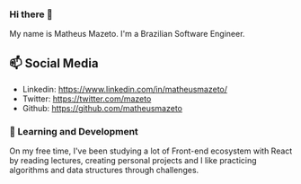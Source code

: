 ### Hi there 👋

My name is Matheus Mazeto. I'm a Brazilian Software Engineer.

## 📫 Social Media

 - Linkedin: https://www.linkedin.com/in/matheusmazeto/
 - Twitter: https://twitter.com/mazeto
 - Github: https://github.com/matheusmazeto

### 🌱  Learning and Development

On my free time, I've been studying a lot of Front-end ecosystem with React by reading lectures, creating personal projects and I like practicing algorithms and data structures through challenges.
